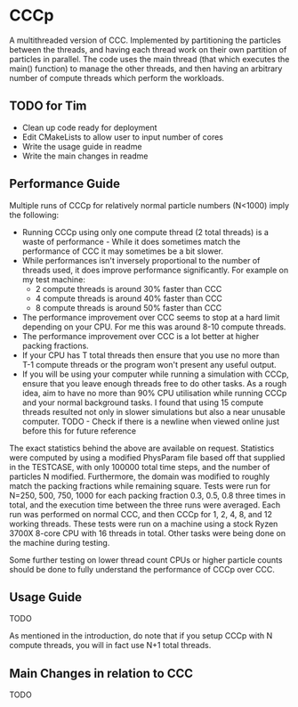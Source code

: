 # CCCp
A multithreaded version of CCC. 
Implemented by partitioning the particles between the threads, and having each thread work on their own partition of particles in parallel.
The code uses the main thread (that which executes the main() function) to manage the other threads, and then having an arbitrary number of compute threads which perform the workloads.

## TODO for Tim
- Clean up code ready for deployment
- Edit CMakeLists to allow user to input number of cores 
- Write the usage guide in readme
- Write the main changes in readme

## Performance Guide
Multiple runs of CCCp for relatively normal particle numbers (N<1000) imply the following:
- Running CCCp using only one compute thread (2 total threads) is a waste of performance - While it does sometimes match the performance of CCC it may sometimes be a bit slower.
- While performances isn't inversely proportional to the number of threads used, it does improve performance significantly. For example on my test machine:
	- 2 compute threads is around 30% faster than CCC
	- 4 compute threads is around 40% faster than CCC
	- 8 compute threads is around 50% faster than CCC
- The performance improvement over CCC seems to stop at a hard limit depending on your CPU. For me this was around 8-10 compute threads.
- The performance improvement over CCC is a lot better at higher packing fractions.
- If your CPU has T total threads then ensure that you use no more than T-1 compute threads or the program won't present any useful output.
- If you will be using your computer while running a simulation with CCCp, ensure that you leave enough threads free to do other tasks. As a rough idea, aim to have no more than 90% CPU utilisation while running CCCp and your normal background tasks. I found that using 15 compute threads resulted not only in slower simulations but also a near unusable computer.
TODO - Check if there is a newline when viewed online just before this for future reference

The exact statistics behind the above are available on request. 
Statistics were computed by using a modified PhysParam file based off that supplied in the TESTCASE, with only 100000 total time steps, and the number of particles N modified. 
Furthermore, the domain was modified to roughly match the packing fractions while remaining square.
Tests were run for N=250, 500, 750, 1000 for each packing fraction 0.3, 0.5, 0.8 three times in total, and the execution time between the three runs were averaged.
Each run was performed on normal CCC, and then CCCp for 1, 2, 4, 8, and 12 working threads.
These tests were run on a machine using a stock Ryzen 3700X 8-core CPU with 16 threads in total. Other tasks were being done on the machine during testing.

Some further testing on lower thread count CPUs or higher particle counts should be done to fully understand the performance of CCCp over CCC.

## Usage Guide
TODO

As mentioned in the introduction, do note that if you setup CCCp with N compute threads, you will in fact use N+1 total threads.
## Main Changes in relation to CCC
TODO
